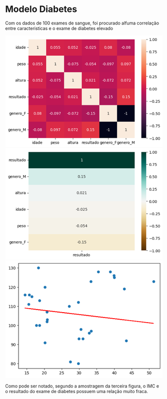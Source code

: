 # Modelo Diabetes

Com os dados de 100 exames de sangue, foi procurado alfuma correlação entre caracteristicas e o exame de diabetes elevado

![Mapa de Calort](images/Mapa%20de%20Calor.png)
![Mapa de Correlação](images/Mapa%20de%20Correlação.png)
![Plotagem IMC Diabetes](images/Plotagem%20IMC%20Diabetes.png)

Como pode ser notado, segundo a amostragem da terceira figura, o IMC e o resultado do exame de diabetes possuem uma relação muito fraca.

